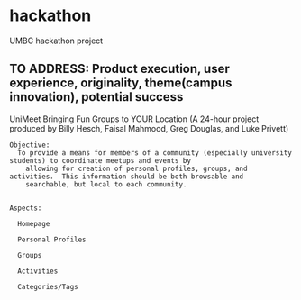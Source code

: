 hackathon
=========

UMBC hackathon project

TO ADDRESS:  Product execution, user experience, originality, theme(campus innovation), potential success
------------------------------------------------------

UniMeet
    Bringing Fun Groups to YOUR Location
    (A 24-hour project produced by Billy Hesch, Faisal Mahmood, Greg Douglas, and Luke Privett)
    
    Objective: 
      To provide a means for members of a community (especially university students) to coordinate meetups and events by
        allowing for creation of personal profiles, groups, and activities.  This information should be both browsable and
        searchable, but local to each community.
        
        
    Aspects:
      
      Homepage 
    
      Personal Profiles
      
      Groups
      
      Activities
      
      Categories/Tags
      
      

